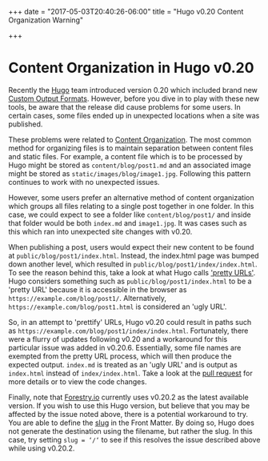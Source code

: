 +++
date = "2017-05-03T20:40:26-06:00"
title = "Hugo v0.20 Content Organization Warning"

+++

Content Organization in Hugo v0.20
===

Recently the [Hugo](https://gohugo.io) team introduced version 0.20 which included brand new [Custom Output Formats](http://gohugo.io/extras/output-formats/).
However, before you dive in to play with these new tools, be aware that the release did cause problems for some users. In certain cases, some files ended up in unexpected locations when a site was published.

These problems were related to [Content Organization](http://gohugo.io/content/organization/). The most common method for organizing files is to maintain separation between content files and static files. For example, a content file which is to be processed by Hugo might be stored as `content/blog/post1.md` and an associated image might be stored as `static/images/blog/image1.jpg`. Following this pattern continues to work with no unexpected issues.

However, some users prefer an alternative method of content organization which groups all files relating to a single post together in one folder. In this case, we could expect to see a folder like `content/blog/post1/` and inside that folder would be both `index.md` and `image1.jpg`. It was cases such as this which ran into unexpected site changes with v0.20.

When publishing a post, users would expect their new content to be found at `public/blog/post1/index.html`. Instead, the index.html page was bumped down another level, which resulted in `public/blog/post1/index/index.html`. To see the reason behind this, take a look at what Hugo calls ['pretty URLs'](https://gohugo.io/extras/urls/). Hugo considers something such as `public/blog/post1/index.html` to be a 'pretty URL' because it is accessible in the browser as `https://example.com/blog/post1/`. Alternatively, `https://example.com/blog/post1.html` is considered an 'ugly URL'.

So, in an attempt to 'prettify' URLs, Hugo v0.20 could result in paths such as `https://example.com/blog/post1/index/index.html`. Fortunately, there were a flurry of updates following v0.20 and a workaround for this particular issue was added in v0.20.6. Essentially, some file names are exempted from the pretty URL process, which will then produce the expected output. `index.md` is treated as an 'ugly URL' and is output as `index.html` instead of `index/index.html`. Take a look at the [pull request](https://github.com/spf13/hugo/pull/3401) for more details or to view the code changes.

Finally, note that [Forestry.io](https://forestry.io) currently uses v0.20.2 as the latest available version. If you wish to use this Hugo version, but believe that you may be affected by the issue noted above, there is a potential workaround to try. You are able to define the [slug](http://gohugo.io/content/organization/#slug) in the Front Matter. By doing so, Hugo does not generate the destination using the filename, but rather the slug. In this case, try setting `slug = ‘/‘` to see if this resolves the issue described above while using v0.20.2.
